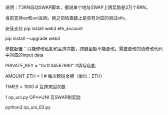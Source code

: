 说明：T3RN自动SWAP脚本，据说单个地址SWAP上限奖励是2万个BRN。

当前支持op和uni互刷。刷之前检查链上是否有对应的测试eth。

安装支持
pip install web3 eth_account

pip install --upgrade web3

参数配置：只能修改私匙和互跨次数，跨链金额不能更改。需要更改的请修改代码中对应的input data

PRIVATE_KEY = "0x1234567890" #填写私匙

AMOUNT_ETH = 1 # 每次跨链金额（单位：ETH）

TIMES = 1000 # 互跨来回次数

1 op_uni.py OP<->UNI 互SWAP刷奖励

python3 op_uni_03.py
